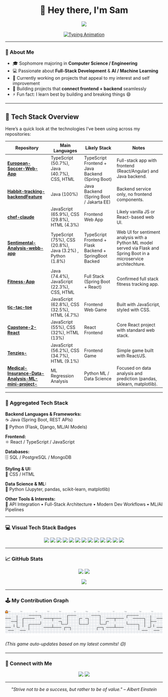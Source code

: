 <h1 align="center">👋 Hey there, I'm Sam</h1>

<p align="center">
  <img src="https://media0.giphy.com/media/v1.Y2lkPTc5MGI3NjExazZtcW1tcHJiNm1sNHA5emgyaWhnY3duZDhxY3ZyZ3RxZWVhMjhlbSZlcD12MV9pbnRlcm5hbF9naWZfYnlfaWQmY3Q9Zw/o2TqK6vEzhp96/giphy.gif" width="130"/>
</p>

<p align="center">
  <a href="https://github.com/samin1554">
    <img src="https://readme-typing-svg.herokuapp.com?font=Fira+Code&size=22&duration=2500&pause=1000&color=00F781&center=true&vCenter=true&width=440&lines=Computer+Science+Student;Full+Stack+Developer;Machine+Learning+Explorer;Lifelong+Learner+📘" alt="Typing Animation" />
  </a>
</p>

---

### 🧠 About Me
- 🎓 Sophomore majoring in **Computer Science / Engineering**
- 💻 Passionate about **Full-Stack Development** & **AI / Machine Learning**
- 🌱 Currently working on projects that appeal to my interest and self improvement
- 🚀 Building projects that **connect frontend + backend** seamlessly
- ⚡ Fun fact: I learn best by building and breaking things 😄

---

## 🧰 Tech Stack Overview

Here’s a quick look at the technologies I’ve been using across my repositories:

| Repository | Main Languages | Likely Stack | Notes |
|-------------|----------------|---------------|-------|
| **[European-Soccer-Web-App](https://github.com/samin1554/European-Soccer-Web-App)** | TypeScript (50.7%), Java (40.7%), CSS, HTML | TypeScript Frontend + Java Backend (Spring Boot) | Full-stack app with frontend (React/Angular) and Java backend. |
| **[Habbit-tracking-backendFeature](https://github.com/samin1554/Habbit-tracking-backendFeature)** | Java (100%) | Java Backend (Spring Boot / Jakarta EE) | Backend service only, no frontend components. |
| **[chef-claude](https://github.com/samin1554/chef-claude)** | JavaScript (65.9%), CSS (29.8%), HTML (4.3%) | Frontend Web App | Likely vanilla JS or React-based web UI. |
| **[Sentimental-Analysis-webb-app](https://github.com/samin1554/Sentimental-Analysis-webb-app)** | TypeScript (75%), CSS (20.8%), Java (3.2%) , Python (1.8%)| TypeScript Frontend + Flask Backend + SpringBoot Backed| Web UI for sentiment analysis with a Python ML model served via Flask and Spring Boot in a microservice architechture. |
| **[Fitness-App](https://github.com/samin1554/Fitness-App)** | Java (74.4%), JavaScript (22.3%), CSS, HTML | Full Stack (Spring Boot + React) | Confirmed full stack fitness tracking app. |
| **[tic-tac-toe](https://github.com/samin1554/tic-tac-toe)** | JavaScript (62.8%), CSS (32.5%), HTML (4.7%) | Frontend Web Game | Built with JavaScript, styled with CSS. |
| **[Capstone-2-React](https://github.com/samin1554/Capstone-2-React)** | JavaScript (55%), CSS (32%), HTML (13%) | React Frontend | Core React project with standard web stack. |
| **[Tenzies-](https://github.com/samin1554/Tenzies-)** | JavaScript (56.2%), CSS (34.7%), HTML (9.1%) | Frontend Game  | Simple game built with React/JS. |
| **[Medical-Insurance-Data-Analysis-ML-mini-project-](https://github.com/samin1554/Medical-Insurance-Data-Analysis-ML-mini-project-)** | ML Regression Analysis | Python ML / Data Science | Focused on data analysis and prediction (pandas, sklearn, matplotlib). |

---

### 🔧 Aggregated Tech Stack

**Backend Languages & Frameworks:**  
☕ Java (Spring Boot, REST APIs)  
🐍 Python (Flask, Django, ML/AI Models)  

**Frontend:**  
⚛️ React / TypeScript / JavaScript  

**Databases:**  
🗄️ SQL / PostgreSQL / MongoDB  

**Styling & UI:**  
🎨 CSS / HTML  

**Data Science & ML:**  
🐍 Python (Jupyter, pandas, scikit-learn, matplotlib)  

**Other Tools & Interests:**  
🧩 API Integration • Full-Stack Architecture • Modern Dev Workflows • ML/AI Pipelines  

---

### 💻 Visual Tech Stack Badges

<p align="center">
  <img src="https://img.shields.io/badge/Java-ED8B00?style=for-the-badge&logo=openjdk&logoColor=white"/>
  <img src="https://img.shields.io/badge/Spring%20Boot-6DB33F?style=for-the-badge&logo=springboot&logoColor=white"/>
  <img src="https://img.shields.io/badge/Python-3776AB?style=for-the-badge&logo=python&logoColor=white"/>
  <img src="https://img.shields.io/badge/Flask-000000?style=for-the-badge&logo=flask&logoColor=white"/>
  <img src="https://img.shields.io/badge/Django-092E20?style=for-the-badge&logo=django&logoColor=white"/>
  <img src="https://img.shields.io/badge/React-20232A?style=for-the-badge&logo=react&logoColor=61DAFB"/>
  <img src="https://img.shields.io/badge/TypeScript-007ACC?style=for-the-badge&logo=typescript&logoColor=white"/>
  <img src="https://img.shields.io/badge/JavaScript-F7DF1E?style=for-the-badge&logo=javascript&logoColor=black"/>
  <img src="https://img.shields.io/badge/SQL-4479A1?style=for-the-badge&logo=postgresql&logoColor=white"/>
  <img src="https://img.shields.io/badge/PostgreSQL-316192?style=for-the-badge&logo=postgresql&logoColor=white"/>
  <img src="https://img.shields.io/badge/MongoDB-47A248?style=for-the-badge&logo=mongodb&logoColor=white"/>
  <img src="https://img.shields.io/badge/HTML5-E34F26?style=for-the-badge&logo=html5&logoColor=white"/>
  <img src="https://img.shields.io/badge/CSS3-1572B6?style=for-the-badge&logo=css3&logoColor=white"/>
</p>


---

### 📈 GitHub Stats

<p align="center">
  <img src="https://github-readme-stats.vercel.app/api?username=samin1554&show_icons=true&count_private=true&include_all_commits=true&theme=radical" height="170" />
  <img src="https://github-readme-stats.vercel.app/api/top-langs/?username=samin1554&layout=compact&theme=radical" height="170" />
</p>

<p align="center">
  <img src="https://github-readme-streak-stats.herokuapp.com/?user=samin1554&theme=radical" height="180" />
</p>

---

### 🕹️ My Contribution Graph

<p align="center">
  <picture>
    <source media="(prefers-color-scheme: dark)" srcset="https://raw.githubusercontent.com/samin1554/samin1554/output/pacman-contribution-graph-dark.svg">
    <source media="(prefers-color-scheme: light)" srcset="https://raw.githubusercontent.com/samin1554/samin1554/output/pacman-contribution-graph.svg">
    <img alt="Pac-Man contribution graph" src="https://raw.githubusercontent.com/samin1554/samin1554/output/pacman-contribution-graph.svg" width="700">
  </picture>
</p>

*(This game auto-updates based on my latest commits! 🟡)*

---

### 🤝 Connect with Me

<p align="center">
  <a href="mailto:Samiul27a@gmail.com"><img src="https://img.shields.io/badge/Email-D14836?style=for-the-badge&logo=gmail&logoColor=white"/></a>
  <a href="https://github.com/samin1554"><img src="https://img.shields.io/badge/GitHub-000000?style=for-the-badge&logo=github&logoColor=white"/></a>
</p>

---

<p align="center">
  <i>"Strive not to be a success, but rather to be of value." – Albert Einstein</i>
</p>


